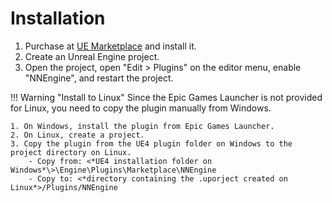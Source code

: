 # Installation

1. Purchase at [UE Marketplace](https://www.unrealengine.com/marketplace/product/74892c770dc149b1b5c4e872804e6ade) and install it.
2. Create an Unreal Engine project.
3. Open the project, open "Edit > Plugins" on the editor menu, enable "NNEngine", and restart the project.

!!! Warning "Install to Linux"
    Since the Epic Games Launcher is not provided for Linux, you need to copy the plugin manually from Windows.
    
    1. On Windows, install the plugin from Epic Games Launcher.
    2. On Linux, create a project.
    3. Copy the plugin from the UE4 plugin folder on Windows to the project directory on Linux.
        - Copy from: <*UE4 installation folder on Windows*\>\Engine\Plugins\Marketplace\NNEngine
        - Copy to: <*directory containing the .uporject created on Linux*>/Plugins/NNEngine